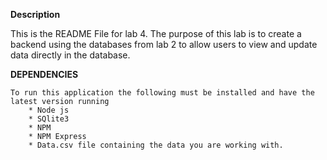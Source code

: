 
**Description**

This is the README File for lab 4. The purpose of this lab is to
create a backend using the databases from lab 2 to allow users to view and update data directly in the database.

**DEPENDENCIES**

    To run this application the following must be installed and have the latest version running
        * Node js
        * SQlite3
        * NPM
        * NPM Express
        * Data.csv file containing the data you are working with.




        